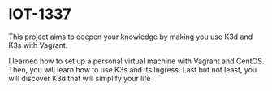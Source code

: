 # IOT-1337
This project aims to deepen your knowledge by making you use K3d and K3s with Vagrant.

I learned how to set up a personal virtual machine with Vagrant and CentOS.
Then, you will learn how to use K3s and its Ingress. Last but not least, you will discover
K3d that will simplify your life
